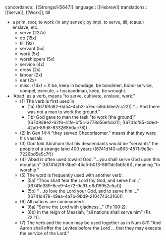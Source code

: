 concordance:: [[Strongs/H5647]] 
language:: [[Hebrew]] 
translations:: [[Serve]], [[Work]], till

- a prim. root; to work (in any sense); by impl. to serve, till, (caus.) enslave, etc.:
	- serve (227x)
	- do (15x)
	- till (9x)
	- servant (5x)
	- work (5x)
	- worshippers (5x)
	- service (4x)
	- dress (2x)
	- labour (2x)
	- ear (2x)
	- misc. (14x) = X be, keep in bondage, be bondmen, bond-service, compel, execute, + husbandman, keep, be wrought.
- 'Abad, as a verb, means "to serve, cultivate, enslave, work."
	- (1) The verb is first used in
		- (1a) ((6710fd82-6d54-4cb2-b7ec-59dddee2cc22)) "... And there was not a man to work the ground."
		- (1b) God gave to man the task "to work [the ground]" ((670938e2-62f6-41fe-bf5c-a778d56efcb2)); ((6741cf85-4ded-42a0-89d8-833268b0ac78))
	- (2) In Gen 14:4 "they served Chedorlaomer." means that they were his vassals.
	- (3) God told Abraham that his descendants would be "servants" the people of a strange land 400 years ((6741d140-a663-457f-9e3e-7226bd5e5c7f))
	- (4) 'Abad is often used toward God: "...you shall serve God upon this mountain" ((6741d2f8-8bef-45c5-b013-98f1dc1bb1c6)), meaning "to worship."
	- (5) The word is frequently used with another verb:
		- (5a) "Thou shalt fear the Lord thy God, and serve him.." ((6741d389-6ee9-4e72-9c91-e6d19952e5af))
		- (5b) " ...to love the Lord your God, and to serve him ..." ((6741d478-49ea-4a7b-9bd9-2104743c3160))
	- (6) All nations are commanded:
		- (6a) "Serve the Lord with gladness..." (Ps 100:2).
		- (6b) In the reign of Messiah, "all nations shall serve him" (Ps 72:11).
	- (7) The verb and the noun may be used together as in Num 8:11 "And Aaron shall offer the Levites before the Lord ... that they may execute the service of the Lord."